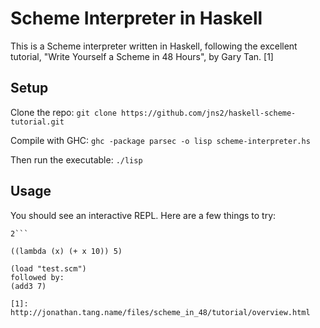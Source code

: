 Scheme Interpreter in Haskell
=============================

This is a Scheme interpreter written in Haskell, following the excellent tutorial, "Write Yourself a Scheme in 48 Hours", by Gary Tan. [1]

Setup
-----
Clone the repo: ```git clone https://github.com/jns2/haskell-scheme-tutorial.git```

Compile with GHC: ```ghc -package parsec -o lisp scheme-interpreter.hs```

Then run the executable: ```./lisp```

Usage
-----
You should see an interactive REPL.  Here are a few things to try:

```lisp>>> (+ (- 4 3) (- 9 8))
2```

((lambda (x) (+ x 10)) 5)

(load "test.scm") 
followed by:
(add3 7)

[1]: http://jonathan.tang.name/files/scheme_in_48/tutorial/overview.html
